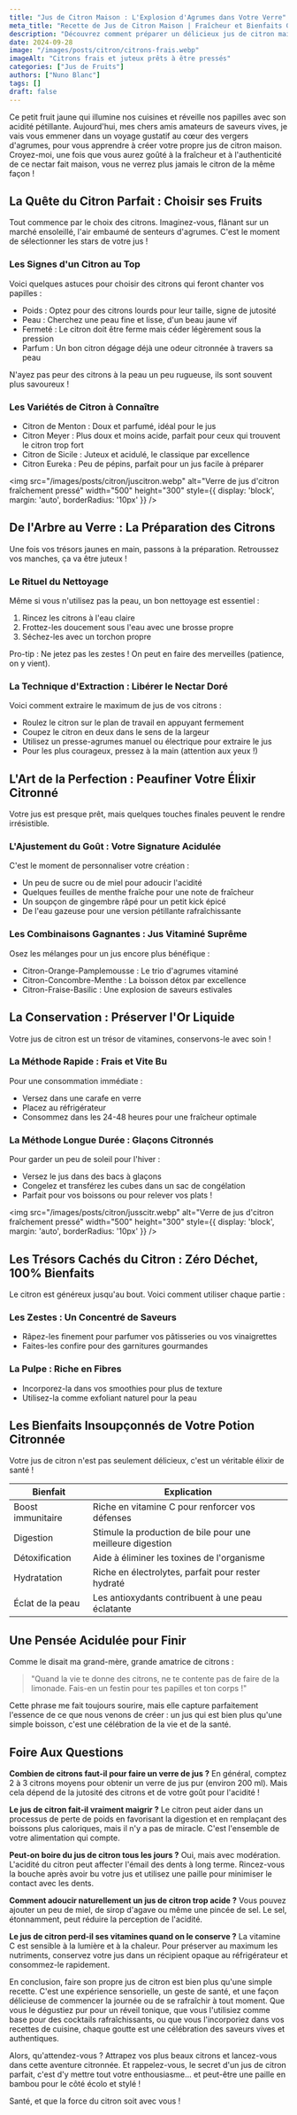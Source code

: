 ```yaml
---
title: "Jus de Citron Maison : L'Explosion d'Agrumes dans Votre Verre"
meta_title: "Recette de Jus de Citron Maison | Fraîcheur et Bienfaits Garantis"
description: "Découvrez comment préparer un délicieux jus de citron maison, plein de saveurs et de vitamines. De la sélection des citrons à la dégustation, plongez dans une expérience citronnée unique."
date: 2024-09-28
image: "/images/posts/citron/citrons-frais.webp"
imageAlt: "Citrons frais et juteux prêts à être pressés"
categories: ["Jus de Fruits"]
authors: ["Nuno Blanc"]
tags: []
draft: false
---
```



Ce petit fruit jaune qui illumine nos cuisines et réveille nos papilles avec son acidité pétillante. Aujourd'hui, mes chers amis amateurs de saveurs vives, je vais vous emmener dans un voyage gustatif au cœur des vergers d'agrumes, pour vous apprendre à créer votre propre jus de citron maison. Croyez-moi, une fois que vous aurez goûté à la fraîcheur et à l'authenticité de ce nectar fait maison, vous ne verrez plus jamais le citron de la même façon !

## La Quête du Citron Parfait : Choisir ses Fruits

Tout commence par le choix des citrons. Imaginez-vous, flânant sur un marché ensoleillé, l'air embaumé de senteurs d'agrumes. C'est le moment de sélectionner les stars de votre jus !

### Les Signes d'un Citron au Top

Voici quelques astuces pour choisir des citrons qui feront chanter vos papilles :

- Poids : Optez pour des citrons lourds pour leur taille, signe de jutosité
- Peau : Cherchez une peau fine et lisse, d'un beau jaune vif
- Fermeté : Le citron doit être ferme mais céder légèrement sous la pression
- Parfum : Un bon citron dégage déjà une odeur citronnée à travers sa peau

N'ayez pas peur des citrons à la peau un peu rugueuse, ils sont souvent plus savoureux !

### Les Variétés de Citron à Connaître

- Citron de Menton : Doux et parfumé, idéal pour le jus
- Citron Meyer : Plus doux et moins acide, parfait pour ceux qui trouvent le citron trop fort
- Citron de Sicile : Juteux et acidulé, le classique par excellence
- Citron Eureka : Peu de pépins, parfait pour un jus facile à préparer

<img src="/images/posts/citron/juscitron.webp" alt="Verre de jus d'citron fraîchement pressé" width="500" height="300" style={{ display: 'block', margin: 'auto', borderRadius: '10px' }} /> 

## De l'Arbre au Verre : La Préparation des Citrons

Une fois vos trésors jaunes en main, passons à la préparation. Retroussez vos manches, ça va être juteux !

### Le Rituel du Nettoyage

Même si vous n'utilisez pas la peau, un bon nettoyage est essentiel :

1. Rincez les citrons à l'eau claire
2. Frottez-les doucement sous l'eau avec une brosse propre
3. Séchez-les avec un torchon propre

Pro-tip : Ne jetez pas les zestes ! On peut en faire des merveilles (patience, on y vient).

### La Technique d'Extraction : Libérer le Nectar Doré

Voici comment extraire le maximum de jus de vos citrons :

- Roulez le citron sur le plan de travail en appuyant fermement
- Coupez le citron en deux dans le sens de la largeur
- Utilisez un presse-agrumes manuel ou électrique pour extraire le jus
- Pour les plus courageux, pressez à la main (attention aux yeux !)

## L'Art de la Perfection : Peaufiner Votre Élixir Citronné

Votre jus est presque prêt, mais quelques touches finales peuvent le rendre irrésistible.

### L'Ajustement du Goût : Votre Signature Acidulée

C'est le moment de personnaliser votre création :

- Un peu de sucre ou de miel pour adoucir l'acidité
- Quelques feuilles de menthe fraîche pour une note de fraîcheur
- Un soupçon de gingembre râpé pour un petit kick épicé
- De l'eau gazeuse pour une version pétillante rafraîchissante

### Les Combinaisons Gagnantes : Jus Vitaminé Suprême

Osez les mélanges pour un jus encore plus bénéfique :

- Citron-Orange-Pamplemousse : Le trio d'agrumes vitaminé
- Citron-Concombre-Menthe : La boisson détox par excellence
- Citron-Fraise-Basilic : Une explosion de saveurs estivales

## La Conservation : Préserver l'Or Liquide

Votre jus de citron est un trésor de vitamines, conservons-le avec soin !

### La Méthode Rapide : Frais et Vite Bu

Pour une consommation immédiate :

- Versez dans une carafe en verre
- Placez au réfrigérateur
- Consommez dans les 24-48 heures pour une fraîcheur optimale

### La Méthode Longue Durée : Glaçons Citronnés

Pour garder un peu de soleil pour l'hiver :

- Versez le jus dans des bacs à glaçons
- Congelez et transférez les cubes dans un sac de congélation
- Parfait pour vos boissons ou pour relever vos plats !

<img src="/images/posts/citron/jusscitr.webp" alt="Verre de jus d'citron fraîchement pressé" width="500" height="300" style={{ display: 'block', margin: 'auto', borderRadius: '10px' }} /> 

## Les Trésors Cachés du Citron : Zéro Déchet, 100% Bienfaits

Le citron est généreux jusqu'au bout. Voici comment utiliser chaque partie :

### Les Zestes : Un Concentré de Saveurs

- Râpez-les finement pour parfumer vos pâtisseries ou vos vinaigrettes
- Faites-les confire pour des garnitures gourmandes

### La Pulpe : Riche en Fibres

- Incorporez-la dans vos smoothies pour plus de texture
- Utilisez-la comme exfoliant naturel pour la peau

## Les Bienfaits Insoupçonnés de Votre Potion Citronnée

Votre jus de citron n'est pas seulement délicieux, c'est un véritable élixir de santé !

| Bienfait | Explication |
|----------|-------------|
| Boost immunitaire | Riche en vitamine C pour renforcer vos défenses |
| Digestion | Stimule la production de bile pour une meilleure digestion |
| Détoxification | Aide à éliminer les toxines de l'organisme |
| Hydratation | Riche en électrolytes, parfait pour rester hydraté |
| Éclat de la peau | Les antioxydants contribuent à une peau éclatante |

## Une Pensée Acidulée pour Finir

Comme le disait ma grand-mère, grande amatrice de citrons : 

> "Quand la vie te donne des citrons, ne te contente pas de faire de la limonade. Fais-en un festin pour tes papilles et ton corps !"

Cette phrase me fait toujours sourire, mais elle capture parfaitement l'essence de ce que nous venons de créer : un jus qui est bien plus qu'une simple boisson, c'est une célébration de la vie et de la santé.

## Foire Aux Questions

**Combien de citrons faut-il pour faire un verre de jus ?**
En général, comptez 2 à 3 citrons moyens pour obtenir un verre de jus pur (environ 200 ml). Mais cela dépend de la jutosité des citrons et de votre goût pour l'acidité !

**Le jus de citron fait-il vraiment maigrir ?**
Le citron peut aider dans un processus de perte de poids en favorisant la digestion et en remplaçant des boissons plus caloriques, mais il n'y a pas de miracle. C'est l'ensemble de votre alimentation qui compte.

**Peut-on boire du jus de citron tous les jours ?**
Oui, mais avec modération. L'acidité du citron peut affecter l'émail des dents à long terme. Rincez-vous la bouche après avoir bu votre jus et utilisez une paille pour minimiser le contact avec les dents.

**Comment adoucir naturellement un jus de citron trop acide ?**
Vous pouvez ajouter un peu de miel, de sirop d'agave ou même une pincée de sel. Le sel, étonnamment, peut réduire la perception de l'acidité.

**Le jus de citron perd-il ses vitamines quand on le conserve ?**
La vitamine C est sensible à la lumière et à la chaleur. Pour préserver au maximum les nutriments, conservez votre jus dans un récipient opaque au réfrigérateur et consommez-le rapidement.

En conclusion, faire son propre jus de citron est bien plus qu'une simple recette. C'est une expérience sensorielle, un geste de santé, et une façon délicieuse de commencer la journée ou de se rafraîchir à tout moment. Que vous le dégustiez pur pour un réveil tonique, que vous l'utilisiez comme base pour des cocktails rafraîchissants, ou que vous l'incorporiez dans vos recettes de cuisine, chaque goutte est une célébration des saveurs vives et authentiques.

Alors, qu'attendez-vous ? Attrapez vos plus beaux citrons et lancez-vous dans cette aventure citronnée. Et rappelez-vous, le secret d'un jus de citron parfait, c'est d'y mettre tout votre enthousiasme... et peut-être une paille en bambou pour le côté écolo et stylé !

Santé, et que la force du citron soit avec vous !